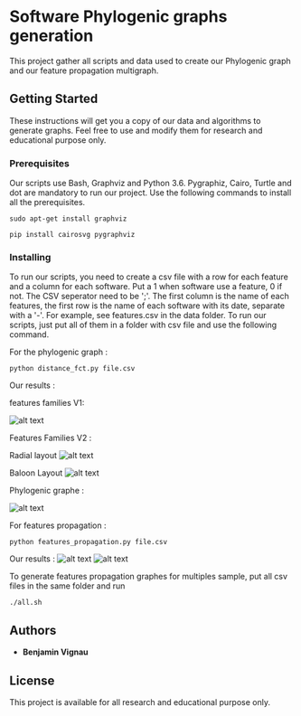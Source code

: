 # Software Phylogenic graphs generation

This project gather all scripts and data used to create our Phylogenic graph and our feature propagation multigraph. 

## Getting Started

These instructions will get you a copy of our data and algorithms to generate graphs. Feel free to use and modify them for research and educational purpose only.

### Prerequisites

Our scripts use Bash, Graphviz and Python 3.6. Pygraphiz, Cairo, Turtle and dot are mandatory to run our project. Use the following commands to install all the prerequisites.

```
sudo apt-get install graphviz
```

```
pip install cairosvg pygraphviz
```

### Installing

To run our scripts, you need to create a csv file with a row for each feature and a column for each software. Put a 1 when software use a feature, 0 if not. The CSV seperator need to be ';'. The first column is the name of each features, the first row is the name of each software with its date, separate with a '-'. For example, see features.csv in the data folder.
To run our scripts, just put all of them in a folder with csv file and use the following command.

For the phylogenic graph :

```
python distance_fct.py file.csv
```

Our results : 

features families V1: 


![alt text](https://github.com/bvignau/Softawre-Phylogenic-classification/blob/master/Graphes/Families-circular.svg)

Features Families V2 :

Radial layout
![alt text](https://github.com/bvignau/Softawre-Phylogenic-classification/blob/master/Graphes/Radial.svg)

Baloon Layout
![alt text](https://github.com/bvignau/Softawre-Phylogenic-classification/blob/master/Graphes/circular2.svg)


Phylogenic graphe : 

![alt text](https://github.com/bvignau/Softawre-Phylogenic-classification/blob/master/Graphes/Max_Common_V4_15-dot.jpg)

For features propagation :
```
python features_propagation.py file.csv
```
Our results : 
![alt text](https://github.com/bvignau/Softawre-Phylogenic-classification/blob/master/Graphes/Legendv2_Propagationv2_attack.jpg)
![alt text](https://github.com/bvignau/Softawre-Phylogenic-classification/blob/master/Graphes/Legendv2_Propagationv2_features.jpg)

To generate features propagation graphes for multiples sample, put all csv files in the same folder and run
```
./all.sh
```



## Authors

* **Benjamin Vignau** 



## License

This project is available for all research and educational purpose only.


